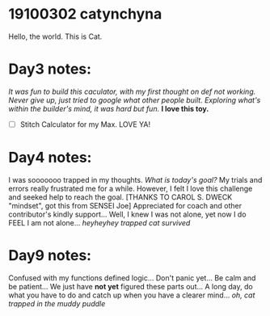 # 19100302 catynchyna 
Hello, the world.
This is Cat.

# Day3 notes:
*It was fun to build this caculator, with my first thought on def not working.*
*Never give up, just tried to google what other people built.*
*Exploring what's within the builder's mind, it was hard but fun.*
**I love this toy.**

- [ ] Stitch Calculator for my Max. LOVE YA!

# Day4 notes:
I was sooooooo trapped in my thoughts.
*What is today's goal?*
My trials and errors really frustrated me for a while.
However, I felt I love this challenge and seeked help to reach the goal.
[THANKS TO CAROL S. DWECK "mindset", got this from SENSEI Joe]
Appreciated for coach and other contributor's kindly support...
Well, I knew I was not alone, yet now I do FEEL I am not alone... 
*heyheyhey trapped cat survived*

# Day9 notes:
Confused with my functions defined logic...
Don't panic yet...
Be calm and be patient...
We just have **not yet** figured these parts out...
A long day, do what you have to do and catch up when you have a clearer mind...
*oh, cat trapped in the muddy puddle*